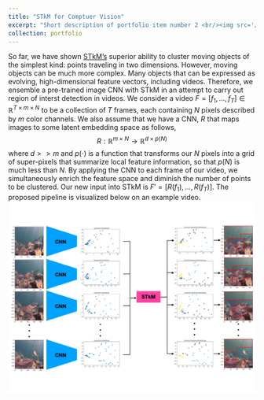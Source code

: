 ```yaml
---
title: "STkM for Comptuer Vision"
excerpt: "Short description of portfolio item number 2 <br/><img src='/images/stkm_pipeline.pdf'>"
collection: portfolio
---
```


So far, we have shown [STkM’s](http://OlgaD400.github.io/files/RTKM.pdf) superior ability to cluster moving objects of the simplest kind: points traveling in two dimensions. However, moving objects can be much more complex. Many objects that can be expressed as evolving, high-dimensional feature vectors, including videos. Therefore, we ensemble a pre-trained image CNN with STkM in an attempt to carry out region of interst detection in videos. 
We consider a video $F = [f_1, ... , f_T] \in \mathbb{R}^{T \times m \times N}$ to be a collection of $T$ frames, each containing $N$ pixels described by $m$ color channels. We also assume that we have a CNN, $R$ that maps images to some latent embedding space as follows, 
$$ R: \mathbb{R}^{m \times N} \to \mathbb{R}^{d \times p(N)} $$
where $d >> m$ and $p(\cdot)$ is a function that transforms our $N$ pixels into a grid of super-pixels that summarize local feature information, so that $p(N)$ is much less than $N$.
By applying the CNN to each frame of our video, we simultaneously enrich the feature space and diminish the number of points to be clustered. Our new input into STkM is $F' = [R(f_1), ..., R(f_T)]$. The proposed pipeline is visualized below on an example video.<br/><img src='/images/stkm_pipeline.pdf'>
